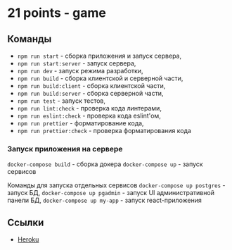 # 21 points - game

## Команды

- `npm run start` - сборка приложения и запуск сервера,
- `npm run start:server` - запуск сервера,
- `npm run dev` - запуск режима разработки,
- `npm run build` - сборка клиентской и серверной части,
- `npm run build:client` - сборка клиентской части,
- `npm run build:server` - сборка серверной части,
- `npm run test` - запуск тестов,
- `npm run lint:check` - проверка кода линтерами,
- `npm run eslint:check` - проверка кода eslint'ом,
- `npm run prettier` - форматирование кода,
- `npm run prettier:check` - проверка форматирования кода

### Запуск приложения на сервере
`docker-compose build` - сборка докера
`docker-compose up` - запуск сервисов

Команды для запуска отдельных сервисов
`docker-compose up postgres` - запуск БД,
`docker-compose up pgadmin` - запуск UI административной панели БД,
`docker-compose up my-app` - запуск react-приложения


## Ссылки

- [Heroku](https://castle-rock-game21.herokuapp.com/)
